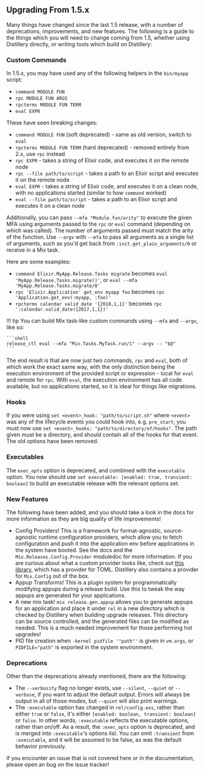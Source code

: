 ## Upgrading From 1.5.x

Many things have changed since the last 1.5 release, with a number of
deprecations, improvements, and new features. The following is a guide to the
things which you will need to change coming from 1.5, whether using Distillery
directly, or writing tools which build on Distillery:

### Custom Commands

In 1.5.x, you may have used any of the following helpers in the `bin/myapp` script:

  * `command MODULE FUN`
  * `rpc MODULE FUN ARGS`
  * `rpcterms MODULE FUN TERM`
  * `eval EXPR`

These have seen breaking changes:

  * `command MODULE FUN` (soft deprecated) - same as old version, switch to `eval`
  * `rpcterms MODULE FUN TERM` (hard deprecated) - removed entirely from 2.x,
    use `rpc` instead
  * `rpc EXPR` - takes a string of Elixir code, and executes it on the
    remote node
  * `rpc --file path/to/script` - takes a path to an Elixir script and executes it on
    the remote node
  * `eval EXPR` - takes a string of Elixir code, and executes it on a clean
    node, with no applications started (similar to how `command` worked)
  * `eval --file path/to/script` - takes a path to an Elixir script and executes it on
    a clean node

Additionally, you can pass `--mfa "Module.fun/arity"` to execute the given MFA using arguments
passed to the `rpc` or `eval` command (depending on which was called). The number of arguments passed
must match the arity of the function. Use `--argv` with `--mfa` to pass all arguments as a single
list of arguments, such as you'd get back from `:init.get_plain_arguments/0` or receive in a Mix task.

Here are some examples:

  * `command Elixir.MyApp.Release.Tasks migrate` becomes `eval 'MyApp.Release.Tasks.migrate()'`,
     or `eval --mfa 'MyApp.Release.Tasks.migrate/0'`
  * `rpc 'Elixir.Application' get_env myapp foo` becomes `rpc
    'Application.get_env(:myapp, :foo)'`
  * `rpcterms calendar valid_date '{2018,1,1}'` becomes `rpc ':calendar.valid_date({2017,1,1})'`

!!! tip
    You can build Mix task-like custom commands using `--mfa` and `--argv`, like so:

    ```shell
    release_ctl eval --mfa "Mix.Tasks.MyTask.run/1" --argv -- "$@"
    ```

The end result is that are now just two commands, `rpc` and `eval`, both of which work the exact
same way, with the only distinction being the execution environment of the
provided script or expression - local for `eval` and remote for `rpc`. With
`eval`, the execution environment has all code available, but no applications
started, so it is ideal for things like migrations.

### Hooks

If you were using `set <event>_hook: "path/to/script.sh"` where `<event>` was any
of the lifecycle events you could hook into, e.g. `pre_start`; you must now use
`set <event>_hooks: "path/to/directory/of/hooks"`. The path given must be a
directory, and should contain all of the hooks for that event. The old options
have been removed.

### Executables

The `exec_opts` option is deprecated, and combined with the `executable` option.
You now should use `set executable: [enabled: true, transient: boolean]` to
build an executable release with the relevant options set.

### New Features

The following have been added, and you should take a look in the docs for more
information as they are big quality of life improvements!

  * Config Providers! This is a framework for format-agnostic, source-agnostic
    runtime configuration providers, which allow you to fetch configuration and
    push it into the application env before applications in the system have
    booted. See the docs and the `Mix.Releases.Config.Provider` moduledoc for
    more information. If you are curious about what a custom provider looks
    like, check out [this library](https://github.com/bitwalker/toml-elixir),
    which has a provider for TOML. Distillery also contains a provider for
    `Mix.Config` out of the box.
  * Appup Transforms! This is a plugin system for programmatically modifying
    appups during a release build. Use this to tweak the way appups are
    generated for your applications.
  * A new mix task! `mix release.gen.appup` allows you to generate appups for an
    application and place it under `rel` in a new directory which is checked by
    Distillery when building upgrade releases. This directory can be source
    controlled, and the generated files can be modified as needed. This is a
    much needed improvement for those performing hot upgrades!
  * PID file creation when `-kernel pidfile '"path"'` is given in `vm.args`, or
    `PIDFILE="path"` is exported in the system environment.

### Deprecations

Other than the deprecations already mentioned, there are the following:

  * The `--verbosity` flag no longer exists, use `--silent`, `--quiet` or `--verbose`,
    if you want to adjust the default output. Errors will always be output in all of
    those modes, but `--quiet` will also print warnings.
  * The `:executable` option has changed in `rel/config.exs`, rather than either `true` or
    `false`, it's either `[enabled: boolean, transient: boolean]` or `false`. In other words,
    `:executable` reflects the executable options, rather than on/off. As a result, the `:exec_opts`
    option is deprecated, and is merged into `:executable`'s options list. You can omit `:transient`
    from `:executable`, and it will be assumed to be false, as was the default behavior previously.

If you encounter an issue that is not covered here or in the documentation,
please open an bug on the issue tracker!
